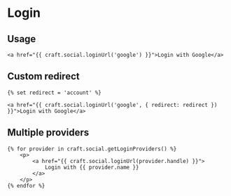 # Login

## Usage

    <a href="{{ craft.social.loginUrl('google') }}">Login with Google</a>

## Custom redirect

    {% set redirect = 'account' %}

    <a href="{{ craft.social.loginUrl('google', { redirect: redirect }) }}">Login with Google</a>

## Multiple providers

    {% for provider in craft.social.getLoginProviders() %}
        <p>
            <a href="{{ craft.social.loginUrl(provider.handle) }}">
                Login with {{ provider.name }}
            </a>
        </p>
    {% endfor %}